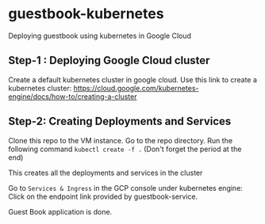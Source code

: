 # guestbook-kubernetes
Deploying guestbook using kubernetes in Google Cloud

## Step-1 : Deploying Google Cloud cluster
Create a default kubernetes cluster in google cloud.
Use this link to create a kubernetes cluster: https://cloud.google.com/kubernetes-engine/docs/how-to/creating-a-cluster
## Step-2: Creating Deployments and Services
Clone this repo to the VM instance. Go to the repo directory.
Run the following command
 `kubectl create -f .` (Don't forget the period at the end)

This creates all the deployments and services in the cluster

Go to ```Services & Ingress``` in the GCP console under kubernetes engine:
Click on the endpoint link provided by guestbook-service.

Guest Book application is done.

